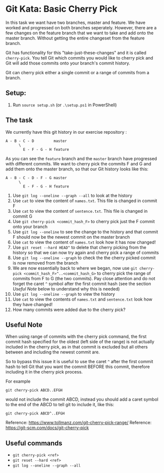 # Git Kata: Basic Cherry Pick

In this task we want have two branches, master and feature. We have worked and progressed on both branches seperately. However, there are a few changes on the feature branch that we want to take and add onto the master branch. Without getting the entire changeset from the feature branch.

Git has functionality for this "take-just-these-changes" and it is called `cherry-pick`.
You tell Git which commits you would like to cherry pick and Git will add those commits onto your branch's commit history.

Git can cherry pick either a single commit or a range of commits from a branch.

## Setup:

1. Run `source setup.sh` (or `.\setup.ps1` in PowerShell)

## The task


We currently have this git history in our exercise repository :

    A - B - C - D         master
          \
            E - F - G - H feature

As you can see the `feature` branch and the `master` branch have progressed with different commits. We want to cherry pick the commits F and G and add them onto the master branch, so that our Git history looks like this:

    A - B - C - D - F - G master
          \
            E - F - G - H feature

1. Use `git log --oneline --graph --all` to look at the history
2. Use `cat` to view the content of `names.txt`. This file is changed in commit F
3. Use `cat` to view the content of `sentence.txt`. This file is changed in commit G
4. Use `git cherry-pick <commit_hash_F>` to cherry pick just the F commit onto your branch
5. Use `git log --oneline` to see the change to the history and that commit F should now be the newest commit on the master branch
6. Use `cat` to view the content of `names.txt` look how it has now changed!
7. Use `git reset --hard HEAD^` to delete that cherry picking from the history so that we can now try again and cherry pick a range of commits
8. Use `git log --oneline --graph` to check the the cherry picked commit is now removed from the branch
9. We are now essentially back to where we began, now use `git cherry-pick <commit_hash_F>^..<commit_hash_G>` to cherry pick the range of commits from F to G (the two commits). Pay close attention and do not forget the caret `^` symbol after the first commit hash (see the section *Useful Note* below to understand why this is needed)
10. Use `git log --oneline --graph` to view the history
11. Use `cat` to view the contents of `names.txt` and `sentence.txt` look how they have changed!
12. How many commits were added due to the cherry pick?

## Useful Note

When using range of commits with the cherry pick command, the first commit hash specified for the oldest (left side of the range) is not actually included in the cherry pick, as in that commit is excluded but all others between and including the newest commit are.

So to bypass this issue it is useful to use the caret `^` after the first commit hash to tell Git that you want the commit BEFORE this commit, therefore including it in the cherry pick process.

For example

    git cherry-pick ABCD..EFGH

would not include the commit ABCD, instead you should add a caret symbol to the end of the ABCD to tell git to include it, like this:

    git cherry-pick ABCD^..EFGH

Reference: https://www.tollmanz.com/git-cherry-pick-range/
Reference: https://git-scm.com/docs/git-cherry-pick

## Useful commands
- `git cherry-pick <ref>`
- `git reset --hard <ref>`
- `git log --oneline --graph --all`
